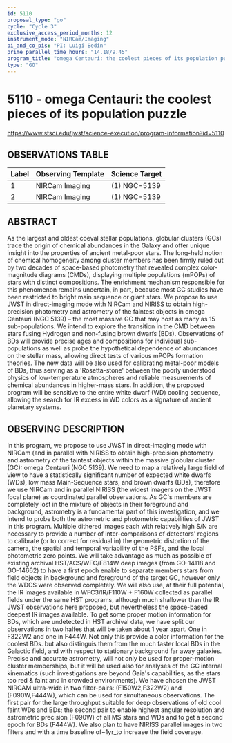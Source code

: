 ```yaml
---
id: 5110
proposal_type: "go"
cycle: "Cycle 3"
exclusive_access_period_months: 12
instrument_mode: "NIRCam/Imaging"
pi_and_co_pis: "PI: Luigi Bedin"
prime_parallel_time_hours: "14.18/9.45"
program_title: "omega Centauri: the coolest pieces of its population puzzle"
type: "GO"
---
```

# 5110 - omega Centauri: the coolest pieces of its population puzzle
https://www.stsci.edu/jwst/science-execution/program-information?id=5110
## OBSERVATIONS TABLE
| Label | Observing Template | Science Target |
| :---- | :----------------- | :------------- |
| 1     | NIRCam Imaging     | (1) NGC-5139   |
| 2     | NIRCam Imaging     | (1) NGC-5139   |

## ABSTRACT

As the largest and oldest coeval stellar populations, globular clusters (GCs) trace the origin of chemical abundances in the Galaxy and offer unique insight into the properties of ancient metal-poor stars. The long-held notion of chemical homogeneity among cluster members has been firmly ruled out by two decades of space-based photometry that revealed complex color-magnitude diagrams (CMDs), displaying multiple populations (mPOPs) of stars with distinct compositions. The enrichment mechanism responsible for this phenomenon remains uncertain, in part, because most GC studies have been restricted to bright main sequence or giant stars. We propose to use JWST in direct-imaging mode with NIRCam and NIRISS to obtain high-precision photometry and astrometry of the faintest objects in omega Centauri (NGC 5139) – the most massive GC that may host as many as 15 sub-populations. We intend to explore the transition in the CMD between stars fusing Hydrogen and non-fusing brown dwarfs (BDs). Observations of BDs will provide precise ages and compositions for individual sub-populations as well as probe the hypothetical dependence of abundances on the stellar mass, allowing direct tests of various mPOPs formation theories. The new data will be also used for calibrating metal-poor models of BDs, thus serving as a 'Rosetta-stone' between the poorly understood physics of low-temperature atmospheres and reliable measurements of chemical abundances in higher-mass stars. In addition, the proposed program will be sensitive to the entire white dwarf (WD) cooling sequence, allowing the search for IR excess in WD colors as a signature of ancient planetary systems.

## OBSERVING DESCRIPTION

In this program, we propose to use JWST in direct-imaging mode with NIRCam (and in parallel with NIRISS to obtain high-precision photometry and astrometry of the faintest objects within the massive globular cluster (GC): omega Centauri (NGC 5139).
We need to map a relatively large field of view to have a statistically significant number of expected white dwarfs (WDs), low mass Main-Sequence stars, and brown dwarfs (BDs), therefore we use NIRCam and in parallel NIRISS (the widest imagers on the JWST focal plane) as coordinated parallel observations.
As GC's members are completely lost in the mixture of objects in their foreground and background, astrometry is a fundamental part of this investigation, and we intend to probe both the astrometric and photometric capabilities of JWST in this program. Multiple dithered images each with relatively high S/N are necessary to provide a number of inter-comparisons of detectors' regions to calibrate (or to correct for residual in) the geometric distortion of the camera, the spatial and temporal variability of the PSFs, and the local photometric zero points.
We will take advantage as much as possible of existing archival HST/ACS/WFC/F814W deep images (from GO-14118 and GO-14662) to have a first epoch enable to separate members stars from field objects in background and foreground of the target GC, however only the WDCS were observed completely. We will also use, at their full potential, the IR images available in WFC3/IR/F110W + F160W collected as parallel fields under the same HST programs, although much shallower than the IR JWST observations here proposed, but nevertheless the space-based deepest IR images available.
To get some proper motion information for BDs, which are undetected in HST archival data, we have split our observations in two halfes that will be taken about 1 year apart. One in F322W2 and one in F444W. Not only this provide a color information for the coolest BDs. but also distinguis them from the much faster local BDs in the Galactic field, and with respect to stationary background far away galaxies.
Precise and accurate astrometry, will not only be used for proper-motion cluster memberships, but it will be used also for analyses of the GC internal kinematics (such investigations are beyond Gaia's capabilities, as the stars too red & faint and in crowded environments).
We have chosen the JWST NIRCAM ultra-wide in two filter-pairs: (F150W2,F322W2) and (F090W,F444W), which can be used for simultaneous observations. The first pair for the large throughput suitable for deep observations of old cool faint WDs and BDs; the second pair to enable highest angular resolution and astrometric precision (F090W) of all MS stars and WDs and to get a second epoch for BDs (F444W). We also plan to have NIRISS parallel images in two filters and with a time baseline of~1yr_to increase the field coverage.
